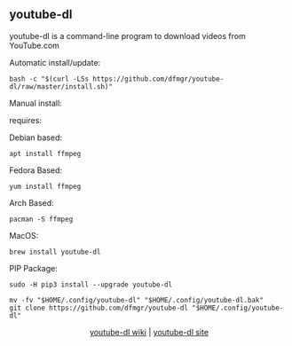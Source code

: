## youtube-dl  
  
youtube-dl is a command-line program to download videos from YouTube.com  
  
Automatic install/update:

```shell
bash -c "$(curl -LSs https://github.com/dfmgr/youtube-dl/raw/master/install.sh)"
```

Manual install:
  
requires:

Debian based:

```shell
apt install ffmpeg
```  

Fedora Based:

```shell
yum install ffmpeg
```  

Arch Based:

```shell
pacman -S ffmpeg
```  

MacOS:  

```shell
brew install youtube-dl
```

PIP Package:  

```shell
sudo -H pip3 install --upgrade youtube-dl
```  

```shell
mv -fv "$HOME/.config/youtube-dl" "$HOME/.config/youtube-dl.bak"
git clone https://github.com/dfmgr/youtube-dl "$HOME/.config/youtube-dl"
```
  
<p align=center>
  <a href="https://wiki.archlinux.org/index.php/youtube-dl" target="_blank" rel="noopener noreferrer">youtube-dl wiki</a>  |  
  <a href="https://ytdl-org.github.io/youtube-dl/index.html" target="_blank" rel="noopener noreferrer">youtube-dl site</a>
</p>  
